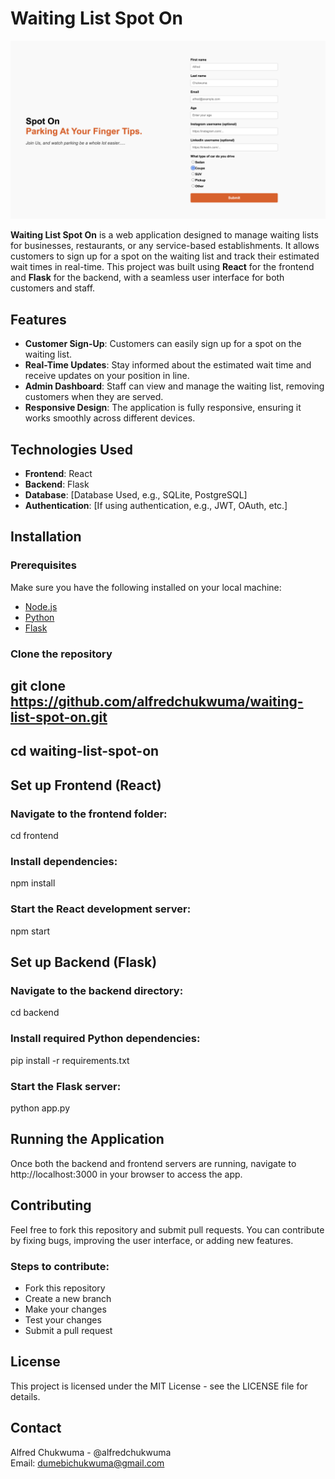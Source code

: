 
# Waiting List Spot On

![Waiting List Spot On](Waiting_list.png)





**Waiting List Spot On** is a web application designed to manage waiting lists for businesses, restaurants, or any service-based establishments. It allows customers to sign up for a spot on the waiting list and track their estimated wait times in real-time. This project was built using **React** for the frontend and **Flask** for the backend, with a seamless user interface for both customers and staff.

## Features

- **Customer Sign-Up**: Customers can easily sign up for a spot on the waiting list.
- **Real-Time Updates**: Stay informed about the estimated wait time and receive updates on your position in line.
- **Admin Dashboard**: Staff can view and manage the waiting list, removing customers when they are served.
- **Responsive Design**: The application is fully responsive, ensuring it works smoothly across different devices.

## Technologies Used

- **Frontend**: React
- **Backend**: Flask
- **Database**: [Database Used, e.g., SQLite, PostgreSQL]
- **Authentication**: [If using authentication, e.g., JWT, OAuth, etc.]

## Installation

### Prerequisites

Make sure you have the following installed on your local machine:

- [Node.js](https://nodejs.org/en/)
- [Python](https://www.python.org/downloads/)
- [Flask](https://flask.palletsprojects.com/en/2.0.x/)

### Clone the repository


## git clone https://github.com/alfredchukwuma/waiting-list-spot-on.git
## cd waiting-list-spot-on

## Set up Frontend (React)
### Navigate to the frontend folder:
cd frontend

### Install dependencies:
npm install

### Start the React development server:
npm start

## Set up Backend (Flask)
### Navigate to the backend directory:
cd backend

### Install required Python dependencies:
pip install -r requirements.txt

### Start the Flask server:
python app.py

## Running the Application
Once both the backend and frontend servers are running, navigate to http://localhost:3000 in your browser to access the app.

## Contributing
Feel free to fork this repository and submit pull requests. You can contribute by fixing bugs, improving the user interface, or adding new features.

### Steps to contribute:
- Fork this repository
- Create a new branch
- Make your changes
- Test your changes
- Submit a pull request

## License
This project is licensed under the MIT License - see the LICENSE file for details.

## Contact
Alfred Chukwuma - @alfredchukwuma  
Email: dumebichukwuma@gmail.com





